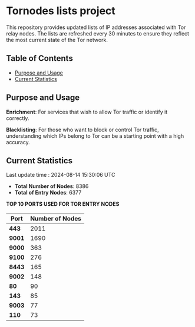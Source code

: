 # Tornodes lists project

This repository provides updated lists of IP addresses associated with Tor relay nodes. The lists are refreshed every 30 minutes to ensure they reflect the most current state of the Tor network.

## Table of Contents

- [Purpose and Usage](#purpose-and-usage)
- [Current Statistics](#current-statistics)


## Purpose and Usage

**Enrichment**: For services that wish to allow Tor traffic or identify it correctly.

**Blacklisting**: For those who want to block or control Tor traffic, understanding which IPs belong to Tor can be a starting point with a high accuracy.

## Current Statistics

Last update time : 2024-08-14 15:30:06 UTC

- **Total Number of Nodes**: 8386
- **Total of Entry Nodes**: 6377

**TOP 10 PORTS USED FOR TOR ENTRY NODES**

| **Port** | **Number of Nodes** |
|------|-----------------|
| **443**   | 2011  |
| **9001**   | 1690  |
| **9000**   | 363  |
| **9100**   | 276  |
| **8443**   | 165  |
| **9002**   | 148  |
| **80**   | 90  |
| **143**   | 85  |
| **9003**   | 77  |
| **110**   | 73  |

